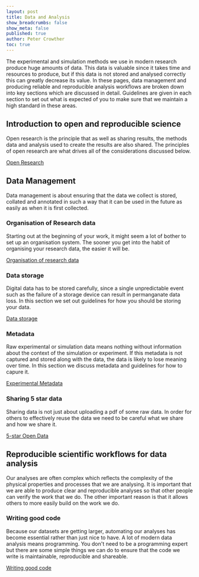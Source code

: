 ```yaml
---
layout: post
title: Data and Analysis
show_breadcrumbs: false
show_meta: false
published: true
author: Peter Crowther
toc: true
---
```


The experimental and simulation methods we use in modern research produce huge amounts of data. This data is valuable since it takes time and resources to produce, but if this data is not stored and analysed correctly this can greatly decrease its value. In these pages, data management and producing reliable and reproducible analysis workflows are broken down into key sections which are discussed in detail. Guidelines are given in each section to set out what is expected of you to make sure that we maintain a high standard in these areas.

## Introduction to open and reproducible science
Open research is the principle that as well as sharing results, the methods data and analysis used to create the results are also shared. The principles of open research are what drives all of the considerations discussed below.

[Open Research](./open-research)


## Data Management
Data management is about ensuring that the data we collect is stored, collated and annotated in such a way that it can be used in the future as easily as when it is first collected.

### Organisation of Research data
Starting out at the beginning of your work, it might seem a lot of bother to set up an organisation system. The sooner you get into the habit of organising your research data, the easier it will be.

[Organisation of research data](./organisation-of-research-data)


### Data storage
Digital data has to be stored carefully, since a single unpredictable event such as the failure of a storage device can result in permanganate data loss. In this section we set out guidelines for how you should be storing your data.

[Data storage](./data-storage)


### Metadata
Raw experimental or simulation data means nothing without information about the context of the simulation or experiment. If this metadata is not captured and stored along with the data, the data is likely to lose meaning over time. In this section we discuss metadata and guidelines for how to capure it.

[Experimental Metadata](./experimental-metadata)


### Sharing 5 star data
Sharing data is not just about uploading a pdf of some raw data. In order for others to effectively reuse the data we need to be careful what we share and how we share it.

[5-star Open Data](./five-star-data)


## Reproducible scientific workflows for data analysis
Our analyses are often complex which reflects the complexity of the physical properties and processes that we are analysing. It is important that we are able to produce clear and reproducible analyses so that other people can verify the work that we do. The other important reason is that it allows others to more easily build on the work we do.


### Writing good code
Because our datasets are getting larger, automating our analyses has become essential rather than just nice to have. A lot of modern data analysis means programming. You don't need to be a programming expert but there are some simple things we can do to ensure that the code we write is maintainable, reproducible and shareable.

[Writing good code](./writing-good-code)